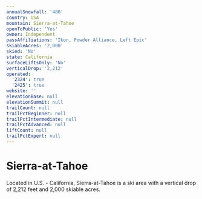 ```yaml
---
annualSnowfall: '480'
country: USA
mountain: Sierra-at-Tahoe
openToPublic: 'Yes'
owner: Independent
passAffiliations: 'Ikon, Powder Alliance, Left Epic'
skiableAcres: '2,000'
skied: 'No'
state: California
surfaceLiftsOnly: 'No'
verticalDrop: '2,212'
operated:
  '2324': true
  '2425': true
website: ''
elevationBase: null
elevationSummit: null
trailCount: null
trailPctBeginner: null
trailPctIntermediate: null
trailPctAdvanced: null
liftCount: null
trailPctExpert: null
---
```



# Sierra-at-Tahoe

Located in U.S. - California, Sierra-at-Tahoe is a ski area with a vertical drop of 2,212 feet and 2,000 skiable acres.
